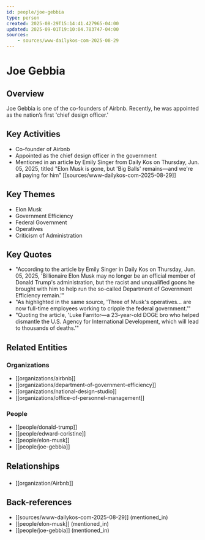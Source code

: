 ```yaml
---
id: people/joe-gebbia
type: person
created: 2025-08-29T15:14:41.427965-04:00
updated: 2025-09-01T19:10:04.783747-04:00
sources:
    - sources/www-dailykos-com-2025-08-29
---
```


# Joe Gebbia

## Overview
Joe Gebbia is one of the co-founders of Airbnb. Recently, he was appointed as the nation’s first 'chief design officer.'

## Key Activities
- Co-founder of Airbnb
- Appointed as the chief design officer in the government
- Mentioned in an article by Emily Singer from Daily Kos on Thursday, Jun. 05, 2025, titled "Elon Musk is gone, but 'Big Balls' remains—and we're all paying for him" [[sources/www-dailykos-com-2025-08-29]]

## Key Themes
- Elon Musk
- Government Efficiency
- Federal Government
- Operatives
- Criticism of Administration

## Key Quotes
- "According to the article by Emily Singer in Daily Kos on Thursday, Jun. 05, 2025, 'Billionaire Elon Musk may no longer be an official member of Donald Trump's administration, but the racist and unqualified goons he brought with him to help run the so-called Department of Government Efficiency remain.'"
- "As highlighted in the same source, 'Three of Musk's operatives... are now full-time employees working to cripple the federal government.'"
- "Quoting the article, 'Luke Farritor—a 23-year-old DOGE bro who helped dismantle the U.S. Agency for International Development, which will lead to thousands of deaths.'"

## Related Entities
### Organizations
- [[organizations/airbnb]]
- [[organizations/department-of-government-efficiency]]
- [[organizations/national-design-studio]]
- [[organizations/office-of-personnel-management]]

### People
- [[people/donald-trump]]
- [[people/edward-coristine]]
- [[people/elon-musk]]
- [[people/joe-gebbia]]

## Relationships

### 
- [[organization/Airbnb]]

## Back-references
<!-- Auto-maintained by the system -->
- [[sources/www-dailykos-com-2025-08-29]] (mentioned_in)
- [[people/elon-musk]] (mentioned_in)
- [[people/joe-gebbia]] (mentioned_in)

